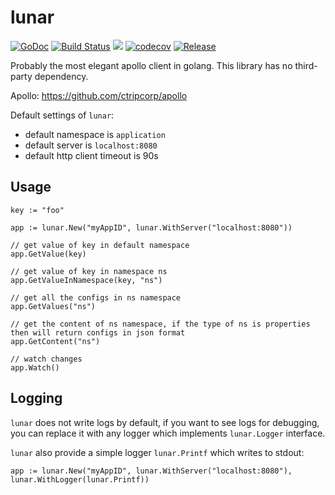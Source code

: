 # lunar

[![GoDoc](https://godoc.org/github.com/hyperjiang/lunar?status.svg)](https://godoc.org/github.com/hyperjiang/lunar)
[![Build Status](https://travis-ci.org/hyperjiang/lunar.svg?branch=master)](https://travis-ci.org/hyperjiang/lunar)
[![](https://goreportcard.com/badge/github.com/hyperjiang/lunar)](https://goreportcard.com/report/github.com/hyperjiang/lunar)
[![codecov](https://codecov.io/gh/hyperjiang/lunar/branch/master/graph/badge.svg)](https://codecov.io/gh/hyperjiang/lunar)
[![Release](https://img.shields.io/github/release/hyperjiang/lunar.svg)](https://github.com/hyperjiang/lunar/releases)

Probably the most elegant apollo client in golang. This library has no third-party dependency.

Apollo: https://github.com/ctripcorp/apollo

Default settings of `lunar`:

- default namespace is `application`
- default server is `localhost:8080`
- default http client timeout is 90s

## Usage

```
key := "foo"

app := lunar.New("myAppID", lunar.WithServer("localhost:8080"))

// get value of key in default namespace
app.GetValue(key)

// get value of key in namespace ns
app.GetValueInNamespace(key, "ns")

// get all the configs in ns namespace
app.GetValues("ns")

// get the content of ns namespace, if the type of ns is properties then will return configs in json format
app.GetContent("ns")

// watch changes
app.Watch()
```

## Logging

`lunar` does not write logs by default, if you want to see logs for debugging, you can replace it with any logger which implements `lunar.Logger` interface.

`lunar` also provide a simple logger `lunar.Printf` which writes to stdout:

```
app := lunar.New("myAppID", lunar.WithServer("localhost:8080"), lunar.WithLogger(lunar.Printf))
```
